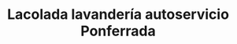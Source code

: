 ---
title: "Lacolada lavandería autoservicio Ponferrada"
url: /ponferrada/lacolada-lavanderia-autoservicio-ponferrada/
shop: Wäscherei
---